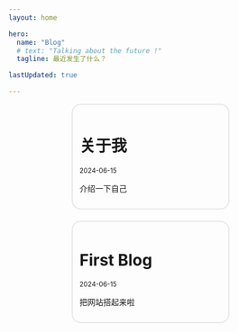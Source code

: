 ```yaml
---
layout: home

hero:
  name: "Blog"
  # text: "Talking about the future !"
  tagline: 最近发生了什么？

lastUpdated: true

---
```


<div class="blog-post">
<a href="/00-before/about-me">
    <h1>关于我</h1>
    <small>2024-06-15</small>
    <p>介绍一下自己</p>
</a>
</div>

<div class="blog-post">
<a>
    <h1>First Blog</h1>
    <small>2024-06-15</small>
    <p>把网站搭起来啦</p>
</a>
</div>

<style scoped>
.blog-post a {
    text-decoration: none;
    display: block;
    width: 50%;
    margin: auto;
    padding: .75rem;
    border: 2px #e5e7eb solid;
    border-radius: 1rem;
    margin-bottom: 20px;
}
</style>
